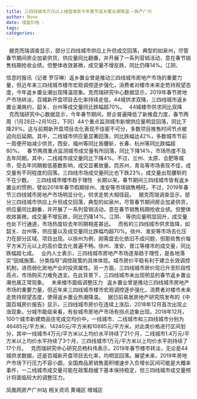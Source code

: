 ```yaml
---
title: 三四线城市万元以上楼盘难卖今年春节返乡置业潮降温——房产广州
author: None
date: 楼盘价格 : 
tags: 
categories: 
---
```

  据克而瑞调查显示，部分三四线城市供应上升但成交回落，典型的如泉州，尽管春节期间房企加紧供货，供应量同比翻番，并开展了一系列营销活动，意在春节销售档期抢收业绩。但整体收效甚微，成交量不增反跌，同比仍降14%。江阴、
<!-- more -->
信息时报讯（记者 罗莎琳）返乡置业曾是推动三四线城市房地产市场的重要力量，但近年来三四线城市楼市宏观调控逐步强化，消费者对楼市未来走势持观望态度，今年返乡置业潮出现降温现象。克而瑞研究中心数据显示，2019年春节房地产市场转淡，百城新开盘项目去化率持续走低，44城供求双降，三四线城市返乡置业潮爽约，韶关、台州等成交量同比跌幅超70%。
  44城楼市供求同比双降
  克而瑞研究中心数据显示，今年春节期间，房企普遍降低了新推盘力度，春节两周（1月28日~2月10日，下同）44个重点监测城市新增供应量明显回落，同比下降29%。这与前期新开盘项目去化表现不佳密不可分，多数项目推售时间节点被迫向后延期。其中，二线城市供应量显著回落，同比跌幅达42%，多数城市节前一周便开始减少供货，西安、福州等同比皆腰斩，长春、杭州等同比跌幅超80%。
  春节两周重点监测城市成交量有所回落，同比下降14%，市场热度不及去年同期。其中，二线城市成交量同比下降4%。不过，兰州、太原、合肥等城市，受去年同期极低基数影响，成交显著放量。而苏州、青岛等市场表现不佳，成交量有不同程度的回落。三四线市场成交量同比也下跌23%，成交量出现腰斩的不在少数。
  三四线城市楼市趋于理性
  长期以来，春节期间三四线城市皆有返乡置业的惯例，譬如2018年春节假期徐州、淮安等市场销售畅旺。不过，2019年春节三四线城市房地产市场明显分化，供求走势大相径庭。
  据克而瑞调查显示，部分三四线城市供应上升但成交回落，典型的如泉州，尽管春节期间房企加紧供货，供应量同比翻番，并开展了一系列营销活动，意在春节销售档期抢收业绩。但整体收效甚微，成交量不增反跌，同比仍降14%。江阴、
等供应量明显回升，成交量也处下行通道，市场热度较去年同期相差甚远。
  而有的三四线城市供求皆降，如韶关、台州等，供应量以及成交量同比跌幅均超70%。徐州、淮安等市场去化压力在部分区域、项目出现。以徐州为例，刚需盘去化依旧不成问题，但那些售价每平方米万元以上的高价盘去化普遍不畅。徐州、淮安、晋江等楼市的成交量，同比跌幅超七成。
  业内人士表示，三四线城市房地产市场逐渐趋于理性，是各地落实“因城施策、分类指导”调控政策的具体体现。城市房价平稳有利于建立长效调控机制，进而弱化房地产业的投资属性。另一方面，三四线城市房价现已升至阶段性高点，市场购买力难免透支。在此背景下，三四线城市未出现明显的春节返乡置业潮也属正常现象。
  未来楼市面临调整压力
  返乡置业曾是推动三四线城市房地产市场的重要力量，但近年来三四线城市楼市宏观调控逐步强化，消费者对楼市未来走势持观望态度，使得返乡置业热潮降温。
  据日前易居房地产研究院发布的《中国百城房价报告》显示，三四线城市房价在连续上涨后，2018年12月首次出现止涨现象。分城市能级来看，有些城市房地产市场有拐点迹象出现。2018年12月，100个城市新建商品住宅成交均价中，一线城市、二线城市和三四线城市分别为46485元/平方米、14240元/平方米和10885元/平方米。对此类价格进行区间划分，其中一线城市4万元/平方米以上均价水平持续了21个月，二线城市1.4万元/平方米以上均价水平持续了3个月，三四线城市1万元/平方米以上均价水平则持续了17个月。
  克而瑞研究中心研究员杨科伟表示，2019年春节楼市转淡，无论是44城供求数据，还是百城新开盘项目去化率，均明显回落。展望未来，2019年房地产市场下行压力不容小觑，全国商品房销售面积增速步入负增长区间可能是大概率事件，一二线城市成交量可能在政策趋缓下基本保持稳定，但三四线城市成交量预计将面临较大的调整压力。
                        
                        
                        
                        
                                        
                    
                    
                
                    
                    
                    
                
                    
                
凤凰网房产广州站
相关资讯
黄埔区
增城区
	                        
	                    
	                        
	                    
